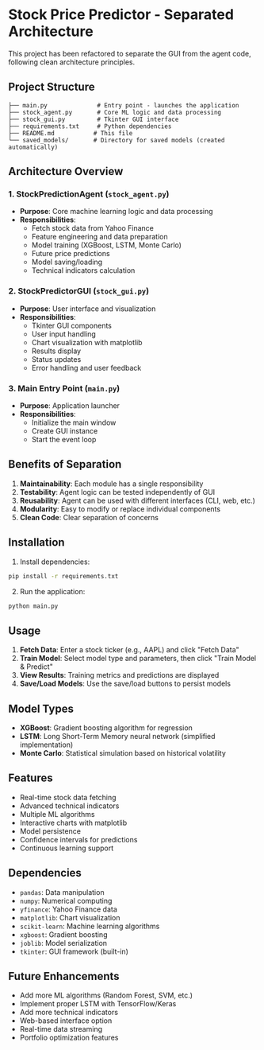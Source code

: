 # Stock Price Predictor - Separated Architecture

This project has been refactored to separate the GUI from the agent code, following clean architecture principles.

## Project Structure

```
├── main.py              # Entry point - launches the application
├── stock_agent.py       # Core ML logic and data processing
├── stock_gui.py         # Tkinter GUI interface
├── requirements.txt     # Python dependencies
├── README.md           # This file
└── saved_models/       # Directory for saved models (created automatically)
```

## Architecture Overview

### 1. StockPredictionAgent (`stock_agent.py`)
- **Purpose**: Core machine learning logic and data processing
- **Responsibilities**:
  - Fetch stock data from Yahoo Finance
  - Feature engineering and data preparation
  - Model training (XGBoost, LSTM, Monte Carlo)
  - Future price predictions
  - Model saving/loading
  - Technical indicators calculation

### 2. StockPredictorGUI (`stock_gui.py`)
- **Purpose**: User interface and visualization
- **Responsibilities**:
  - Tkinter GUI components
  - User input handling
  - Chart visualization with matplotlib
  - Results display
  - Status updates
  - Error handling and user feedback

### 3. Main Entry Point (`main.py`)
- **Purpose**: Application launcher
- **Responsibilities**:
  - Initialize the main window
  - Create GUI instance
  - Start the event loop

## Benefits of Separation

1. **Maintainability**: Each module has a single responsibility
2. **Testability**: Agent logic can be tested independently of GUI
3. **Reusability**: Agent can be used with different interfaces (CLI, web, etc.)
4. **Modularity**: Easy to modify or replace individual components
5. **Clean Code**: Clear separation of concerns

## Installation

1. Install dependencies:
```bash
pip install -r requirements.txt
```

2. Run the application:
```bash
python main.py
```

## Usage

1. **Fetch Data**: Enter a stock ticker (e.g., AAPL) and click "Fetch Data"
2. **Train Model**: Select model type and parameters, then click "Train Model & Predict"
3. **View Results**: Training metrics and predictions are displayed
4. **Save/Load Models**: Use the save/load buttons to persist models

## Model Types

- **XGBoost**: Gradient boosting algorithm for regression
- **LSTM**: Long Short-Term Memory neural network (simplified implementation)
- **Monte Carlo**: Statistical simulation based on historical volatility

## Features

- Real-time stock data fetching
- Advanced technical indicators
- Multiple ML algorithms
- Interactive charts with matplotlib
- Model persistence
- Confidence intervals for predictions
- Continuous learning support

## Dependencies

- `pandas`: Data manipulation
- `numpy`: Numerical computing
- `yfinance`: Yahoo Finance data
- `matplotlib`: Chart visualization
- `scikit-learn`: Machine learning algorithms
- `xgboost`: Gradient boosting
- `joblib`: Model serialization
- `tkinter`: GUI framework (built-in)

## Future Enhancements

- Add more ML algorithms (Random Forest, SVM, etc.)
- Implement proper LSTM with TensorFlow/Keras
- Add more technical indicators
- Web-based interface option
- Real-time data streaming
- Portfolio optimization features 